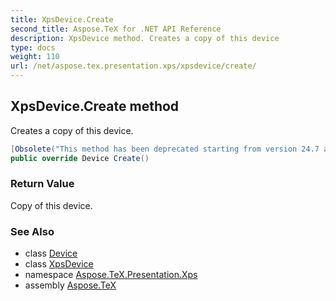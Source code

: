 ```yaml
---
title: XpsDevice.Create
second_title: Aspose.TeX for .NET API Reference
description: XpsDevice method. Creates a copy of this device
type: docs
weight: 110
url: /net/aspose.tex.presentation.xps/xpsdevice/create/
---
```

## XpsDevice.Create method

Creates a copy of this device.

```csharp
[Obsolete("This method has been deprecated starting from version 24.7 and will be hidden in version 24.10.")]
public override Device Create()
```

### Return Value

Copy of this device.

### See Also

* class [Device](../../../aspose.tex.presentation/device/)
* class [XpsDevice](../)
* namespace [Aspose.TeX.Presentation.Xps](../../xpsdevice/)
* assembly [Aspose.TeX](../../../)


